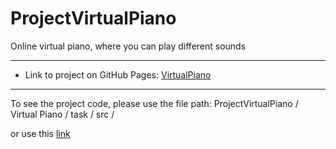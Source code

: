 # ProjectVirtualPiano

Online virtual piano, where you can play different sounds

*****************************************************************************************
* Link to project on GitHub Pages: [VirtualPiano](https://tatlex.github.io/ProjectVirtualPiano/Virtual%20Piano/task/src/index.html)
*****************************************************************************************

To see the project code, please use the file path: ProjectVirtualPiano / Virtual Piano / task / src / 

or use this [link](https://github.com/Tatlex/ProjectVirtualPiano/tree/master/Virtual%20Piano/task/src)

